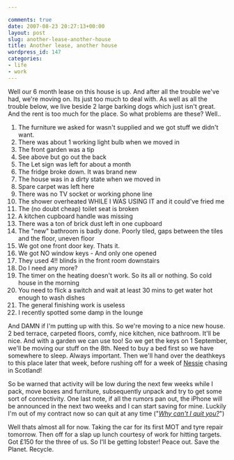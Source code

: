 ```yaml
---

comments: true
date: 2007-08-23 20:27:13+00:00
layout: post
slug: another-lease-another-house
title: Another lease, another house
wordpress_id: 147
categories:
- life
- work
---
```


Well our 6 month lease on this house is up. And after all the trouble we've had, we're moving on. Its just too much to deal with. As well as all the trouble below, we live beside 2 large barking dogs which just isn't great. And the rent is too much for the place.
So what problems are these? Well..
1. The furniture we asked for wasn't supplied and we got stuff we didn't want.
2. There was about 1 working light bulb when we moved in
3. The front garden was a tip
4. See above but go out the back
5. The Let sign was left for about a month
6. The fridge broke down. It was brand new
7. The house was in a dirty state when we moved in
8. Spare carpet was left here
9. There was no TV socket or working phone line
10. The shower overheated WHILE I WAS USING IT and it could've fried me
11. The (no doubt cheap) toilet seat is broken
12. A kitchen cupboard handle was missing
13. There was a ton of brick dust left in one cupboard
14. The "new" bathroom is badly done. Poorly tiled, gaps between the tiles and the floor, uneven floor
15. We got one front door key. Thats it.
16. We got NO window keys - And only one opened
17. They used 4!! blinds in the front room downstairs
18. Do I need any more?
19. The timer on the heating doesn't work. So its all or nothing. So cold house in the morning
20. You need to flick a switch and wait at least 30 mins to get water hot enough to wash dishes
21. The general finishing work is useless
22. I recently spotted some damp in the lounge




And DAMN if I'm putting up with this. So we're moving to a nice new house. 2 bed terrace, carpeted floors, comfy, nice kitchen, nice bathroom. It'll be nice. And with a garden we can use too!
So we get the keys on 1 September, we'll be moving our stuff on the 8th. Need to buy a bed first so we have somewhere to sleep. Always important. Then we'll hand over the deathkeys to this place later that week, before rushing off for a week of [Nessie](http://en.wikipedia.org/wiki/Nessie) chasing in Scotland!




So be warned that activity will be low during the next few weeks while I pack, move boxes and furniture, subsequently unpack and try to get some sort of connectivity.
One last note, if all the rumors pan out, the iPhone will be announced in the next two weeks and I can start saving for mine. Luckily I'm out of my contract now so can quit at any time ("_[Why can't I quit you?](http://www.youtube.com/watch?v=jtykAMSCw7A)_")




Well thats almost all for now. Taking the car for its first MOT and tyre repair tomorrow. Then off for a slap up lunch courtesy of work for hitting targets. Got £150 for the three of us. So I'll be getting lobster!
Peace out. Save the Planet. Recycle.
